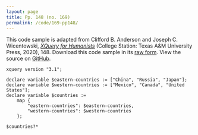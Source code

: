 ```yaml
---
layout: page
title: Pp. 148 (no. 169)
permalink: /code/169-pp148/
---
```


This code sample is adapted from Clifford B. Anderson and Joseph C. Wicentowski, 
[_XQuery for Humanists_](/) (College Station: Texas A&M University Press, 2020), 148. 
Download this code sample in its [raw form](/code/169-pp148/169-pp148.xq).
View the source on [GitHub](https://github.com/coding4humanists/xquery4humanists/blob/release/code/169-pp148/169-pp148.xq).

```xquery
xquery version "3.1";

declare variable $eastern-countries := ["China", "Russia", "Japan"];
declare variable $western-countries := ["Mexico", "Canada", "United States"];
declare variable $countries := 
    map {
        "eastern-countries": $eastern-countries,
        "western-countries": $western-countries
    };

$countries?*
```  
